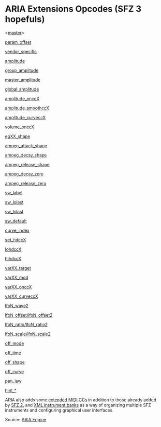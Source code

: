 # ARIA Extensions Opcodes (SFZ 3 hopefuls)

<[master](/headers/master)>

[param_offset](/opcodes/aria/param_offset)

[vendor_specific](/opcodes/aria/vendor_specific)

[amplitude](/opcodes/aria/amplitude)

[group_amplitude](/opcodes/aria/group_amplitude)

[master_amplitude](/opcodes/aria/master_amplitude)

[global_amplitude](/opcodes/aria/global_amplitude)

[amplitude_onccX](/opcodes/aria/amplitude_onccX)

[amplitude_smoothccX](/opcodes/aria/amplitude_smoothccX)

[amplitude_curveccX](/opcodes/aria/amplitude_curveccX)

[volume_onccX](/opcodes/aria/volume_onccX)

[egXX_shape](/opcodes/aria/egXX_shape)

[ampeg_attack_shape](/opcodes/aria/ampeg_attack_shape)

[ampeg_decay_shape](/opcodes/aria/ampeg_decay_shape)

[ampeg_release_shape](/opcodes/aria/ampeg_release_shape)

[ampeg_decay_zero](/opcodes/aria/ampeg_decay_zero)

[ampeg_release_zero](/opcodes/aria/ampeg_release_zero)

[sw_label](/opcodes/aria/sw_label)

[sw_lolast](/opcodes/aria/sw_lolast)

[sw_hilast](/opcodes/aria/sw_hilast)

[sw_default](/opcodes/aria/sw_default)

[curve_index](/opcodes/aria/curve_index)

[set_hdccX](/opcodes/aria/set_hdccX)

[lohdccX](/opcodes/aria/lohdccX)

[hihdccX](/opcodes/aria/hihdccX)

[varXX_target](/opcodes/aria/varXX_target)

[varXX_mod](/opcodes/aria/varXX_mod)

[varXX_onccX](/opcodes/aria/varXX_onccX)

[varXX_curveccX](/opcodes/aria/varXX_curveccX)

[lfoN_wave2](/opcodes/aria/lfoN_wave2)

[lfoN_offset/lfoN_offset2](/opcodes/aria/lfoN_offset)

[lfoN_ratio/lfoN_ratio2](/opcodes/aria/lfoN_ratio)

[lfoN_scale/lfoN_scale2](/opcodes/aria/lfoN_scale)

[off_mode](/opcodes/aria/off_mode)

[off_time](/opcodes/aria/off_time)

[off_shape](/opcodes/aria/off_shape)

[off_curve](/opcodes/aria/off_curve)

[pan_law](/opcodes/aria/pan_law)

[hint_*](/opcodes/aria/hint_)

ARIA also adds some [extended MIDI CCs](/extensions/aria/midi_cc) in addition
to those already added by [SFZ 2](/opcodes/sfz_2),
and [XML instrument banks](/extensions/aria/xml_instrument_bank) as a way of
organizing multiple SFZ instruments and configuring graphical user interfaces.

Source: [ARIA Engine](https://www.plogue.com/plgfrms/viewtopic.php?f=14&t=4389&sid=1499dd5d481dc9c02a51c57da3b11364)
